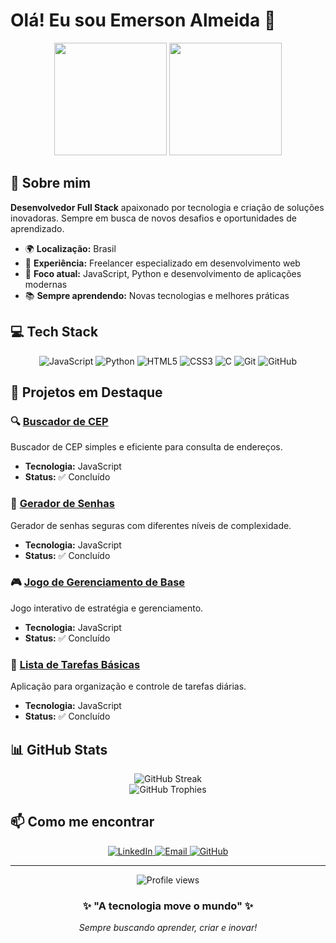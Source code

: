 # Olá! Eu sou Emerson Almeida 👋

<div align="center">
  <img height="180em" src="https://github-readme-stats.vercel.app/api?username=deusbr&show_icons=true&theme=dark&include_all_commits=true&count_private=true"/>
  <img height="180em" src="https://github-readme-stats.vercel.app/api/top-langs/?username=deusbr&layout=compact&langs_count=7&theme=dark"/>
</div>

## 🚀 Sobre mim

**Desenvolvedor Full Stack** apaixonado por tecnologia e criação de soluções inovadoras. Sempre em busca de novos desafios e oportunidades de aprendizado.

- 🌍 **Localização:** Brasil
- 💼 **Experiência:** Freelancer especializado em desenvolvimento web
- 🎯 **Foco atual:** JavaScript, Python e desenvolvimento de aplicações modernas
- 📚 **Sempre aprendendo:** Novas tecnologias e melhores práticas

## 💻 Tech Stack

<div align="center">
  <img src="https://img.shields.io/badge/-JavaScript-F7DF1E?style=for-the-badge&logo=javascript&logoColor=black" alt="JavaScript"/>
  <img src="https://img.shields.io/badge/-Python-3776AB?style=for-the-badge&logo=python&logoColor=white" alt="Python"/>
  <img src="https://img.shields.io/badge/-HTML5-E34F26?style=for-the-badge&logo=html5&logoColor=white" alt="HTML5"/>
  <img src="https://img.shields.io/badge/-CSS3-1572B6?style=for-the-badge&logo=css3&logoColor=white" alt="CSS3"/>
  <img src="https://img.shields.io/badge/-C-A8B9CC?style=for-the-badge&logo=c&logoColor=black" alt="C"/>
  <img src="https://img.shields.io/badge/-Git-F05032?style=for-the-badge&logo=git&logoColor=white" alt="Git"/>
  <img src="https://img.shields.io/badge/-GitHub-181717?style=for-the-badge&logo=github&logoColor=white" alt="GitHub"/>
</div>

## 🌟 Projetos em Destaque

### 🔍 [Buscador de CEP](https://github.com/deusbr/Buscador-de-CEP)
Buscador de CEP simples e eficiente para consulta de endereços.
- **Tecnologia:** JavaScript
- **Status:** ✅ Concluído

### 🔐 [Gerador de Senhas](https://github.com/deusbr/GeradorSenha)
Gerador de senhas seguras com diferentes níveis de complexidade.
- **Tecnologia:** JavaScript
- **Status:** ✅ Concluído

### 🎮 [Jogo de Gerenciamento de Base](https://github.com/deusbr/JogoDeGerenciamentoDeBase)
Jogo interativo de estratégia e gerenciamento.
- **Tecnologia:** JavaScript
- **Status:** ✅ Concluído

### 📝 [Lista de Tarefas Básicas](https://github.com/deusbr/ListaDeTrefasBasicas)
Aplicação para organização e controle de tarefas diárias.
- **Tecnologia:** JavaScript
- **Status:** ✅ Concluído

## 📊 GitHub Stats

<div align="center">
  <img src="https://github-readme-streak-stats.herokuapp.com/?user=deusbr&theme=dark" alt="GitHub Streak"/>
</div>

<div align="center">
  <img src="https://github-profile-trophy.vercel.app/?username=deusbr&theme=darkhub&no-frame=true&margin-w=15" alt="GitHub Trophies"/>
</div>

## 📫 Como me encontrar

<div align="center">
  <a href="https://www.linkedin.com/in/emerson-concei%C3%A7%C3%A3o-de-jesus-almeida-g0d/" target="_blank">
    <img src="https://img.shields.io/badge/-LinkedIn-0077B5?style=for-the-badge&logo=linkedin&logoColor=white" alt="LinkedIn"/>
  </a>
  <a href="mailto:emerson.c.j.almeida@outlook.com" target="_blank">
    <img src="https://img.shields.io/badge/-Email-D14836?style=for-the-badge&logo=gmail&logoColor=white" alt="Email"/>
  </a>
  <a href="https://github.com/deusbr" target="_blank">
    <img src="https://img.shields.io/badge/-GitHub-181717?style=for-the-badge&logo=github&logoColor=white" alt="GitHub"/>
  </a>
</div>

---

<div align="center">
  <img src="https://komarev.com/ghpvc/?username=deusbr&label=Visualizações%20do%20perfil&color=0e75b6&style=flat" alt="Profile views"/>
</div>

<div align="center">
  <h3>✨ "A tecnologia move o mundo" ✨</h3>
  <p><em>Sempre buscando aprender, criar e inovar!</em></p>
</div>

